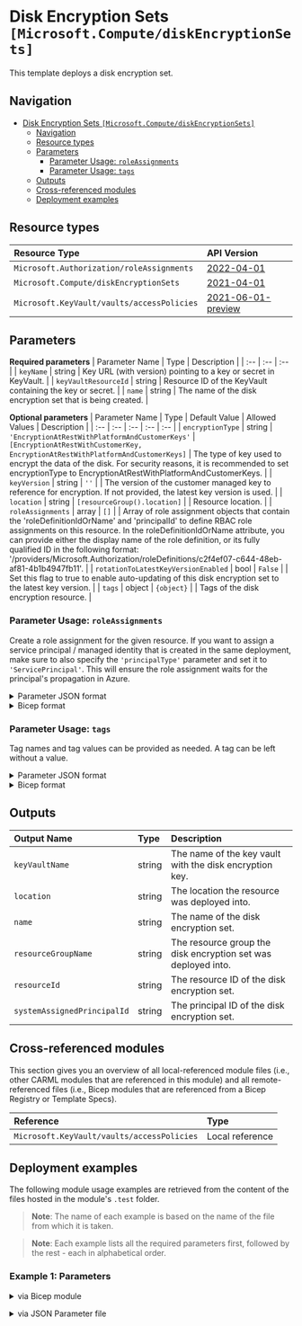 # Disk Encryption Sets `[Microsoft.Compute/diskEncryptionSets]`

This template deploys a disk encryption set.

## Navigation

- [Disk Encryption Sets `[Microsoft.Compute/diskEncryptionSets]`](#disk-encryption-sets-microsoftcomputediskencryptionsets)
  - [Navigation](#navigation)
  - [Resource types](#resource-types)
  - [Parameters](#parameters)
    - [Parameter Usage: `roleAssignments`](#parameter-usage-roleassignments)
    - [Parameter Usage: `tags`](#parameter-usage-tags)
  - [Outputs](#outputs)
  - [Cross-referenced modules](#cross-referenced-modules)
  - [Deployment examples](#deployment-examples)

## Resource types

| Resource Type | API Version |
| :-- | :-- |
| `Microsoft.Authorization/roleAssignments` | [2022-04-01](https://docs.microsoft.com/en-us/azure/templates/Microsoft.Authorization/2022-04-01/roleAssignments) |
| `Microsoft.Compute/diskEncryptionSets` | [2021-04-01](https://docs.microsoft.com/en-us/azure/templates/Microsoft.Compute/2021-04-01/diskEncryptionSets) |
| `Microsoft.KeyVault/vaults/accessPolicies` | [2021-06-01-preview](https://docs.microsoft.com/en-us/azure/templates/Microsoft.KeyVault/2021-06-01-preview/vaults/accessPolicies) |

## Parameters

**Required parameters**
| Parameter Name | Type | Description |
| :-- | :-- | :-- |
| `keyName` | string | Key URL (with version) pointing to a key or secret in KeyVault. |
| `keyVaultResourceId` | string | Resource ID of the KeyVault containing the key or secret. |
| `name` | string | The name of the disk encryption set that is being created. |

**Optional parameters**
| Parameter Name | Type | Default Value | Allowed Values | Description |
| :-- | :-- | :-- | :-- | :-- |
| `encryptionType` | string | `'EncryptionAtRestWithPlatformAndCustomerKeys'` | `[EncryptionAtRestWithCustomerKey, EncryptionAtRestWithPlatformAndCustomerKeys]` | The type of key used to encrypt the data of the disk. For security reasons, it is recommended to set encryptionType to EncryptionAtRestWithPlatformAndCustomerKeys. |
| `keyVersion` | string | `''` |  | The version of the customer managed key to reference for encryption. If not provided, the latest key version is used. |
| `location` | string | `[resourceGroup().location]` |  | Resource location. |
| `roleAssignments` | array | `[]` |  | Array of role assignment objects that contain the 'roleDefinitionIdOrName' and 'principalId' to define RBAC role assignments on this resource. In the roleDefinitionIdOrName attribute, you can provide either the display name of the role definition, or its fully qualified ID in the following format: '/providers/Microsoft.Authorization/roleDefinitions/c2f4ef07-c644-48eb-af81-4b1b4947fb11'. |
| `rotationToLatestKeyVersionEnabled` | bool | `False` |  | Set this flag to true to enable auto-updating of this disk encryption set to the latest key version. |
| `tags` | object | `{object}` |  | Tags of the disk encryption resource. |


### Parameter Usage: `roleAssignments`

Create a role assignment for the given resource. If you want to assign a service principal / managed identity that is created in the same deployment, make sure to also specify the `'principalType'` parameter and set it to `'ServicePrincipal'`. This will ensure the role assignment waits for the principal's propagation in Azure.

<details>

<summary>Parameter JSON format</summary>

```json
"roleAssignments": {
    "value": [
        {
            "roleDefinitionIdOrName": "Reader",
            "description": "Reader Role Assignment",
            "principalIds": [
                "12345678-1234-1234-1234-123456789012", // object 1
                "78945612-1234-1234-1234-123456789012" // object 2
            ]
        },
        {
            "roleDefinitionIdOrName": "/providers/Microsoft.Authorization/roleDefinitions/c2f4ef07-c644-48eb-af81-4b1b4947fb11",
            "principalIds": [
                "12345678-1234-1234-1234-123456789012" // object 1
            ],
            "principalType": "ServicePrincipal"
        }
    ]
}
```

</details>

<details>

<summary>Bicep format</summary>

```bicep
roleAssignments: [
    {
        roleDefinitionIdOrName: 'Reader'
        description: 'Reader Role Assignment'
        principalIds: [
            '12345678-1234-1234-1234-123456789012' // object 1
            '78945612-1234-1234-1234-123456789012' // object 2
        ]
    }
    {
        roleDefinitionIdOrName: '/providers/Microsoft.Authorization/roleDefinitions/c2f4ef07-c644-48eb-af81-4b1b4947fb11'
        principalIds: [
            '12345678-1234-1234-1234-123456789012' // object 1
        ]
        principalType: 'ServicePrincipal'
    }
]
```

</details>
<p>

### Parameter Usage: `tags`

Tag names and tag values can be provided as needed. A tag can be left without a value.

<details>

<summary>Parameter JSON format</summary>

```json
"tags": {
    "value": {
        "Environment": "Non-Prod",
        "Contact": "test.user@testcompany.com",
        "PurchaseOrder": "1234",
        "CostCenter": "7890",
        "ServiceName": "DeploymentValidation",
        "Role": "DeploymentValidation"
    }
}
```

</details>

<details>

<summary>Bicep format</summary>

```bicep
tags: {
    Environment: 'Non-Prod'
    Contact: 'test.user@testcompany.com'
    PurchaseOrder: '1234'
    CostCenter: '7890'
    ServiceName: 'DeploymentValidation'
    Role: 'DeploymentValidation'
}
```

</details>
<p>

## Outputs

| Output Name | Type | Description |
| :-- | :-- | :-- |
| `keyVaultName` | string | The name of the key vault with the disk encryption key. |
| `location` | string | The location the resource was deployed into. |
| `name` | string | The name of the disk encryption set. |
| `resourceGroupName` | string | The resource group the disk encryption set was deployed into. |
| `resourceId` | string | The resource ID of the disk encryption set. |
| `systemAssignedPrincipalId` | string | The principal ID of the disk encryption set. |

## Cross-referenced modules

This section gives you an overview of all local-referenced module files (i.e., other CARML modules that are referenced in this module) and all remote-referenced files (i.e., Bicep modules that are referenced from a Bicep Registry or Template Specs).

| Reference | Type |
| :-- | :-- |
| `Microsoft.KeyVault/vaults/accessPolicies` | Local reference |

## Deployment examples

The following module usage examples are retrieved from the content of the files hosted in the module's `.test` folder.
   >**Note**: The name of each example is based on the name of the file from which it is taken.

   >**Note**: Each example lists all the required parameters first, followed by the rest - each in alphabetical order.

<h3>Example 1: Parameters</h3>

<details>

<summary>via Bicep module</summary>

```bicep
module diskEncryptionSets './Microsoft.Compute/diskEncryptionSets/deploy.bicep' = {
  name: '${uniqueString(deployment().name)}-DiskEncryptionSets'
  params: {
    // Required parameters
    keyName: 'keyEncryptionKey'
    keyVaultResourceId: '/subscriptions/<<subscriptionId>>/resourceGroups/validation-rg/providers/Microsoft.KeyVault/vaults/adp-<<namePrefix>>-az-kv-x-001'
    name: '<<namePrefix>>-az-des-x-001'
    // Non-required parameters
    roleAssignments: [
      {
        principalIds: [
          '<<deploymentSpId>>'
        ]
        roleDefinitionIdOrName: 'Reader'
      }
    ]
  }
}
```

</details>
<p>

<details>

<summary>via JSON Parameter file</summary>

```json
{
  "$schema": "https://schema.management.azure.com/schemas/2019-04-01/deploymentParameters.json#",
  "contentVersion": "1.0.0.0",
  "parameters": {
    // Required parameters
    "keyName": {
      "value": "keyEncryptionKey"
    },
    "keyVaultResourceId": {
      "value": "/subscriptions/<<subscriptionId>>/resourceGroups/validation-rg/providers/Microsoft.KeyVault/vaults/adp-<<namePrefix>>-az-kv-x-001"
    },
    "name": {
      "value": "<<namePrefix>>-az-des-x-001"
    },
    // Non-required parameters
    "roleAssignments": {
      "value": [
        {
          "principalIds": [
            "<<deploymentSpId>>"
          ],
          "roleDefinitionIdOrName": "Reader"
        }
      ]
    }
  }
}
```

</details>
<p>